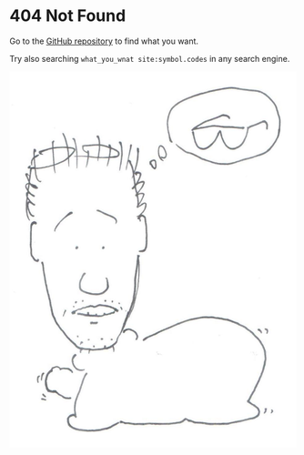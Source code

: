 
# 404 Not Found

Go to the
[GitHub repository](https://github.com/Symbol1/Symbol1.github.io)
to find what you want.

Try also searching `what_you_wnat site:symbol.codes` in any search engine.

![Vaseman finding his glasses, which hang on his forehead](/vaseman/Jau-Pao%20Wang%202019-03-16.jpg)
